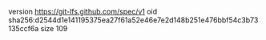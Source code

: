 version https://git-lfs.github.com/spec/v1
oid sha256:d2544d1e141195375ea27f61a52e46e7e2d148b251e476bbf54c3b73135ccf6a
size 109
